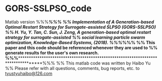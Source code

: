 # GORS-SSLPSO_code
Matlab version
%%%*********************************************************************************************************%%%
%% Implementation of A Generation-based Optimal Restart Strategy for Surrogate-assisted SLPSO (GORS-SSLPSO)
%% H. Yu, Y. Tan, C. Sun, J. Zeng, A generation-based optimal restart strategy for surrogate-assisted 
%% social learning particle swarm optimization, Knowledge-Based Systems, (2018).
%%%*********************************************************************************************%%%
%% This paper and this code should be referenced whenever they are used to 
%% generate results for the user's own research. 
%%%*********************************************************************************************%%%
%% This matlab code was written by Haibo Yu
%% Please refer with all questions, comments, bug reports, etc. to tyustyuhaibo@126.com 

